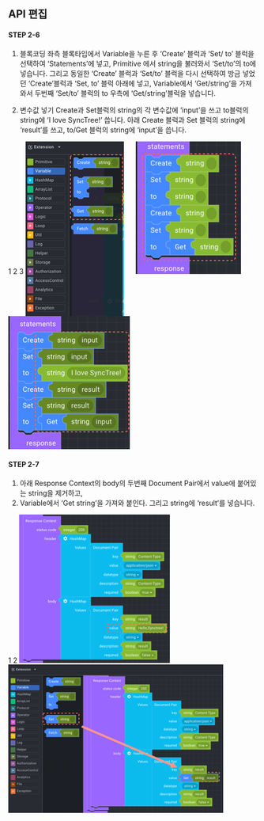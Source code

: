 ## API 편집

#### STEP 2-6

1. 블록코딩
   좌측 블록타입에서 Variable을 누른 후 ‘Create’ 블럭과 ‘Set/ to’ 블럭을 선택하여 ‘Statements’에 넣고,
   Primitive 에서 string을 불러와서 ‘Set/to’의 to에 넣습니다.
   그리고 동일한 ‘Create’ 블럭과 ‘Set/to’ 블럭을 다시 선택하여 방금 넣었던 ‘Create’블럭과 ‘Set, to’ 블럭 아래에 넣고,
   Variable에서 ‘Get/string’을 가져와서 두번째 ‘Set/to’ 블럭의 to 우측에 ‘Get/string’블럭을 넣습니다.

2. 변수값 넣기
   Create과 Set블럭의 string의 각 변수값에 ‘input’을 쓰고 to블럭의 string에 ‘I love SyncTree!’ 씁니다.
   아래 Create 블럭과 Set 블럭의 string에 ‘result’를 쓰고, to/Get 블럭의 string에 ‘input’을 씁니다.

<div class='img-container'>
    <span style='top: -34px;left: 0px;'>1</span>
    <span style='top: -34px;left: 223px;'>2</span>
    <span style='top: 135px;left: -22px;'>3</span>
    <img src='../../img/howtouse/step2-6-1.png' style='margin-right: 20px;vertical-align: top;' />
    <img src='../../img/howtouse/step2-6-2.png' style='right: -61px;top: 113px;'/>
    <img src='../../img/howtouse/step2-6-3.png' style='right: -61px;top: 113px;'/>
</div>

#### STEP 2-7

1. 아래 Response Context의 body의 두번째 Document Pair에서 value에 붙어있는 string을 제거하고,
2. Variable에서 ‘Get string’을 가져와 붙인다. 그리고 string에 ‘result’를 넣습니다.

<div class='img-container'>
    <span style='top: -36px;left: 0px;'>1</span>
    <span style='top: -36px;left: 309px;'>2</span>
    <img src='../../img/howtouse/step2-7-1.png' style='height: 300px;' />
    <img src='../../img/howtouse/step2-7-2.png' style='height: 300px;' />
</div>
